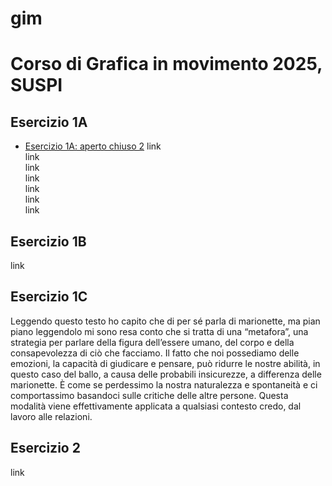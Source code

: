 # gim
# Corso di Grafica in movimento 2025, SUSPI
## Esercizio 1A
   
   - [Esercizio 1A: aperto chiuso 2]()
   link  
   link  
   link  
   link  
   link  
   link  
   link  
       
## Esercizio 1B  

link
   
## Esercizio 1C
Leggendo questo testo ho capito che di per sé parla di marionette, ma pian piano leggendolo mi sono resa conto che si tratta di una “metafora”, una strategia per parlare della figura dell’essere umano, del corpo e della consapevolezza di ciò che facciamo. Il fatto che noi possediamo delle emozioni, la capacità di giudicare e pensare, può ridurre le nostre abilità, in questo caso del ballo, a causa delle probabili insicurezze, a differenza delle marionette. È come se perdessimo la nostra naturalezza e spontaneità e ci comportassimo basandoci sulle critiche delle altre persone. Questa modalità viene effettivamente applicata a qualsiasi contesto credo, dal lavoro alle relazioni.

## Esercizio 2
link